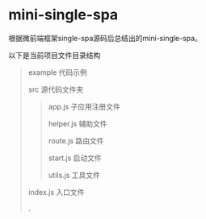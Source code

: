 # mini-single-spa

根据微前端框架single-spa源码后总结出的mini-single-spa。

以下是当前项目文件目录结构

>
> example 代码示例
>
> src 源代码文件夹
>> app.js 子应用注册文件
>>
>> helper.js 辅助文件
>>
>> route.js 路由文件
>>
>> start.js 启动文件
>>
>> utils.js 工具文件
>
> index.js 入口文件
>
> .
